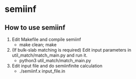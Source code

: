 # semiinf
## How to use semiinf
1. Edit Makefile and compile semiinf
	* make clean; make
2. (If bulk-slab matching is required) Edit input parameters in util_match/match_main.py and run it.
	* python3 util_match/match_main.py
3. Edit input file and do semiinfinite calculation
	* ./semiinf.x input_file.in